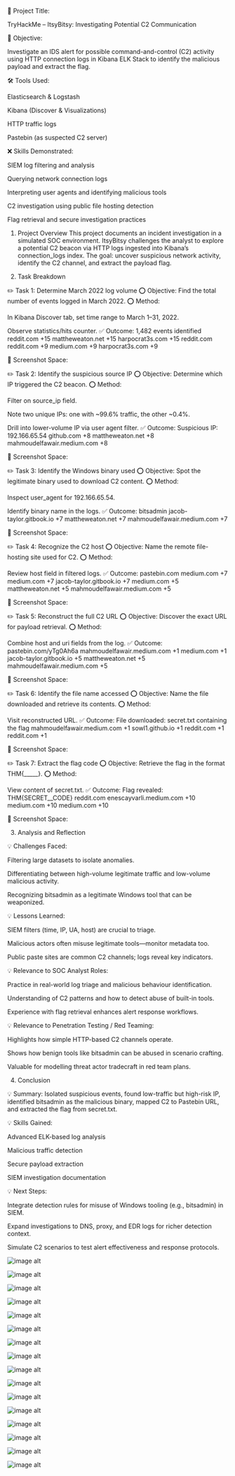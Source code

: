📝 Project Title:

TryHackMe – ItsyBitsy: Investigating Potential C2 Communication

🎯 Objective:

Investigate an IDS alert for possible command-and-control (C2) activity using HTTP connection logs in Kibana ELK Stack to identify the malicious payload and extract the flag.

🛠️ Tools Used:

Elasticsearch & Logstash

Kibana (Discover & Visualizations)

HTTP traffic logs

Pastebin (as suspected C2 server)

❌ Skills Demonstrated:

SIEM log filtering and analysis

Querying network connection logs

Interpreting user agents and identifying malicious tools

C2 investigation using public file hosting detection

Flag retrieval and secure investigation practices

1. Project Overview
This project documents an incident investigation in a simulated SOC environment. ItsyBitsy challenges the analyst to explore a potential C2 beacon via HTTP logs ingested into Kibana’s connection_logs index. The goal: uncover suspicious network activity, identify the C2 channel, and extract the payload flag.

2. Task Breakdown

✏️ Task 1: Determine March 2022 log volume
⭕️ Objective: Find the total number of events logged in March 2022.
⭕️ Method:

In Kibana Discover tab, set time range to March 1–31, 2022.

Observe statistics/hits counter.
✅ Outcome: 1,482 events identified 
reddit.com
+15
mattheweaton.net
+15
harpocrat3s.com
+15
reddit.com
reddit.com
+9
medium.com
+9
harpocrat3s.com
+9

📸 Screenshot Space:

✏️ Task 2: Identify the suspicious source IP
⭕️ Objective: Determine which IP triggered the C2 beacon.
⭕️ Method:

Filter on source_ip field.

Note two unique IPs: one with ~99.6% traffic, the other ~0.4%.

Drill into lower-volume IP via user agent filter.
✅ Outcome: Suspicious IP: 192.166.65.54 
github.com
+8
mattheweaton.net
+8
mahmoudelfawair.medium.com
+8

📸 Screenshot Space:

✏️ Task 3: Identify the Windows binary used
⭕️ Objective: Spot the legitimate binary used to download C2 content.
⭕️ Method:

Inspect user_agent for 192.166.65.54.

Identify binary name in the logs.
✅ Outcome: bitsadmin 
jacob-taylor.gitbook.io
+7
mattheweaton.net
+7
mahmoudelfawair.medium.com
+7

📸 Screenshot Space:

✏️ Task 4: Recognize the C2 host
⭕️ Objective: Name the remote file-hosting site used for C2.
⭕️ Method:

Review host field in filtered logs.
✅ Outcome: pastebin.com 
medium.com
+7
medium.com
+7
jacob-taylor.gitbook.io
+7
medium.com
+5
mattheweaton.net
+5
mahmoudelfawair.medium.com
+5

📸 Screenshot Space:

✏️ Task 5: Reconstruct the full C2 URL
⭕️ Objective: Discover the exact URL for payload retrieval.
⭕️ Method:

Combine host and uri fields from the log.
✅ Outcome: pastebin.com/yTg0Ah6a 
mahmoudelfawair.medium.com
+1
medium.com
+1
jacob-taylor.gitbook.io
+5
mattheweaton.net
+5
mahmoudelfawair.medium.com
+5

📸 Screenshot Space:

✏️ Task 6: Identify the file name accessed
⭕️ Objective: Name the file downloaded and retrieve its contents.
⭕️ Method:

Visit reconstructed URL.
✅ Outcome: File downloaded: secret.txt containing the flag 
mahmoudelfawair.medium.com
+1
sowl1.github.io
+1
reddit.com
+1
reddit.com
+1

📸 Screenshot Space:

✏️ Task 7: Extract the flag code
⭕️ Objective: Retrieve the flag in the format THM{_____}.
⭕️ Method:

View content of secret.txt.
✅ Outcome: Flag revealed: THM{SECRET__CODE} 
reddit.com
enescayvarli.medium.com
+10
medium.com
+10
medium.com
+10

📸 Screenshot Space:

3. Analysis and Reflection

💡 Challenges Faced:

Filtering large datasets to isolate anomalies.

Differentiating between high-volume legitimate traffic and low-volume malicious activity.

Recognizing bitsadmin as a legitimate Windows tool that can be weaponized.

💡 Lessons Learned:

SIEM filters (time, IP, UA, host) are crucial to triage.

Malicious actors often misuse legitimate tools—monitor metadata too.

Public paste sites are common C2 channels; logs reveal key indicators.

💡 Relevance to SOC Analyst Roles:

Practice in real-world log triage and malicious behaviour identification.

Understanding of C2 patterns and how to detect abuse of built-in tools.

Experience with flag retrieval enhances alert response workflows.

💡 Relevance to Penetration Testing / Red Teaming:

Highlights how simple HTTP-based C2 channels operate.

Shows how benign tools like bitsadmin can be abused in scenario crafting.

Valuable for modelling threat actor tradecraft in red team plans.

4. Conclusion

💡 Summary:
Isolated suspicious events, found low-traffic but high-risk IP, identified bitsadmin as the malicious binary, mapped C2 to Pastebin URL, and extracted the flag from secret.txt.

💡 Skills Gained:

Advanced ELK-based log analysis

Malicious traffic detection

Secure payload extraction

SIEM investigation documentation

💡 Next Steps:

Integrate detection rules for misuse of Windows tooling (e.g., bitsadmin) in SIEM.

Expand investigations to DNS, proxy, and EDR logs for richer detection context.

Simulate C2 scenarios to test alert effectiveness and response protocols.

![image alt](https://github.com/andre5Jr/soc-analyst-SIEM-Bitsy/blob/2e5bfb229fb33ef7c0e93005550e37817fe2c701/T1-1.png)   

![image alt](https://github.com/andre5Jr/soc-analyst-SIEM-Bitsy/blob/2e5bfb229fb33ef7c0e93005550e37817fe2c701/T1-2.png) 

![image alt](https://github.com/andre5Jr/soc-analyst-SIEM-Bitsy/blob/2e5bfb229fb33ef7c0e93005550e37817fe2c701/T2-1.png) 

![image alt](https://github.com/andre5Jr/soc-analyst-SIEM-Bitsy/blob/2e5bfb229fb33ef7c0e93005550e37817fe2c701/T2-2.png)   

![image alt](https://github.com/andre5Jr/soc-analyst-SIEM-Bitsy/blob/2e5bfb229fb33ef7c0e93005550e37817fe2c701/T2-3.png)   

![image alt](https://github.com/andre5Jr/soc-analyst-SIEM-Bitsy/blob/2e5bfb229fb33ef7c0e93005550e37817fe2c701/T2-4.png)   

![image alt](https://github.com/andre5Jr/soc-analyst-SIEM-Bitsy/blob/2e5bfb229fb33ef7c0e93005550e37817fe2c701/T3-1.png)   

![image alt](https://github.com/andre5Jr/soc-analyst-SIEM-Bitsy/blob/2e5bfb229fb33ef7c0e93005550e37817fe2c701/T4-1.png)   

![image alt](https://github.com/andre5Jr/soc-analyst-SIEM-Bitsy/blob/2e5bfb229fb33ef7c0e93005550e37817fe2c701/T4-2.png)   

![image alt](https://github.com/andre5Jr/soc-analyst-SIEM-Bitsy/blob/2e5bfb229fb33ef7c0e93005550e37817fe2c701/T5-1.png)   

![image alt](https://github.com/andre5Jr/soc-analyst-SIEM-Bitsy/blob/2e5bfb229fb33ef7c0e93005550e37817fe2c701/T5-2.png)   

![image alt](https://github.com/andre5Jr/soc-analyst-SIEM-Bitsy/blob/2e5bfb229fb33ef7c0e93005550e37817fe2c701/T6-1.png)   

![image alt](https://github.com/andre5Jr/soc-analyst-SIEM-Bitsy/blob/2e5bfb229fb33ef7c0e93005550e37817fe2c701/T6-2.png) 

![image alt](https://github.com/andre5Jr/soc-analyst-SIEM-Bitsy/blob/2e5bfb229fb33ef7c0e93005550e37817fe2c701/T7-1.png)   

![image alt](https://github.com/andre5Jr/soc-analyst-SIEM-Bitsy/blob/2e5bfb229fb33ef7c0e93005550e37817fe2c701/T7-2.png)   

![image alt](https://github.com/andre5Jr/soc-analyst-SIEM-Bitsy/blob/2e5bfb229fb33ef7c0e93005550e37817fe2c701/T7-3.png) 

